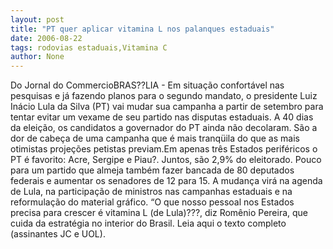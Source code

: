 ```yaml
---
layout: post
title: "PT quer aplicar vitamina L nos palanques estaduais"
date: 2006-08-22
tags: rodovias estaduais,Vitamina C
author: None
---
```

Do Jornal do CommercioBRAS??LIA - Em situação confortável nas pesquisas e já fazendo planos para o segundo mandato, o presidente Luiz Inácio Lula da Silva (PT) vai mudar sua campanha a partir de setembro para tentar evitar um vexame de seu partido nas disputas estaduais. A 40 dias da eleição, os candidatos a governador do PT ainda não decolaram. São a dor de cabeça de uma campanha que é mais tranqüila do que as mais otimistas projeções petistas previam.Em apenas três Estados periféricos o PT é favorito: Acre, Sergipe e Piau?. Juntos, são 2,9% do eleitorado. Pouco para um partido que almeja também fazer bancada de 80 deputados federais e aumentar os senadores de 12 para 15. A mudança virá na agenda de Lula, na participação de ministros nas campanhas estaduais e na reformulação do material gráfico. “O que nosso pessoal nos Estados precisa para crescer é vitamina L (de Lula)???, diz Romênio Pereira, que cuida da estratégia no interior do Brasil. 
Leia aqui o texto completo (assinantes JC e UOL). 
